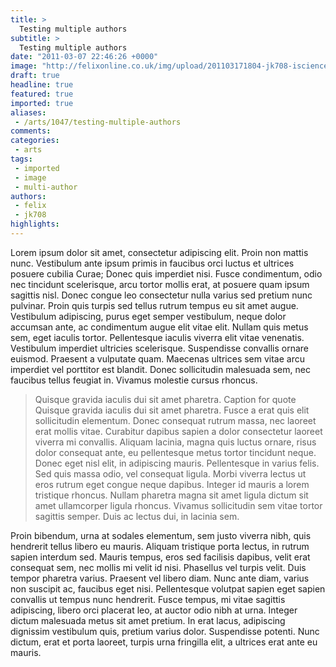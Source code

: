 ```yaml
---
title: >
  Testing multiple authors
subtitle: >
  Testing multiple authors
date: "2011-03-07 22:46:26 +0000"
image: "http://felixonline.co.uk/img/upload/201103171804-jk708-iscience.png"
draft: true
headline: true
featured: true
imported: true
aliases:
 - /arts/1047/testing-multiple-authors
comments:
categories:
 - arts
tags:
 - imported
 - image
 - multi-author
authors:
 - felix
 - jk708
highlights:
---
```


Lorem ipsum dolor sit amet, consectetur adipiscing elit. Proin non mattis nunc. Vestibulum ante ipsum primis in faucibus orci luctus et ultrices posuere cubilia Curae; Donec quis imperdiet nisi. Fusce condimentum, odio nec tincidunt scelerisque, arcu tortor mollis erat, at posuere quam ipsum sagittis nisl. Donec congue leo consectetur nulla varius sed pretium nunc pulvinar. Proin quis turpis sed tellus rutrum tempus eu sit amet augue. Vestibulum adipiscing, purus eget semper vestibulum, neque dolor accumsan ante, ac condimentum augue elit vitae elit. Nullam quis metus sem, eget iaculis tortor. Pellentesque iaculis viverra elit vitae venenatis. Vestibulum imperdiet ultricies scelerisque. Suspendisse convallis ornare euismod. Praesent a vulputate quam. Maecenas ultrices sem vitae arcu imperdiet vel porttitor est blandit. Donec sollicitudin malesuada sem, nec faucibus tellus feugiat in. Vivamus molestie cursus rhoncus.
> Quisque gravida iaculis dui sit amet pharetra.
> Caption for quote
Quisque gravida iaculis dui sit amet pharetra. Fusce a erat quis elit sollicitudin elementum. Donec consequat rutrum massa, nec laoreet erat mollis vitae. Curabitur dapibus sapien a dolor consectetur laoreet viverra mi convallis. Aliquam lacinia, magna quis luctus ornare, risus dolor consequat ante, eu pellentesque metus tortor tincidunt neque. Donec eget nisl elit, in adipiscing mauris. Pellentesque in varius felis. Sed quis massa odio, vel consequat ligula. Morbi viverra lectus ut eros rutrum eget congue neque dapibus. Integer id mauris a lorem tristique rhoncus. Nullam pharetra magna sit amet ligula dictum sit amet ullamcorper ligula rhoncus. Vivamus sollicitudin sem vitae tortor sagittis semper. Duis ac lectus dui, in lacinia sem.

Proin bibendum, urna at sodales elementum, sem justo viverra nibh, quis hendrerit tellus libero eu mauris. Aliquam tristique porta lectus, in rutrum sapien interdum sed. Mauris tempus, eros sed facilisis dapibus, velit erat consequat sem, nec mollis mi velit id nisi. Phasellus vel turpis velit. Duis tempor pharetra varius. Praesent vel libero diam. Nunc ante diam, varius non suscipit ac, faucibus eget nisi. Pellentesque volutpat sapien eget sapien convallis ut tempus nunc hendrerit. Fusce tempus, mi vitae sagittis adipiscing, libero orci placerat leo, at auctor odio nibh at urna. Integer dictum malesuada metus sit amet pretium. In erat lacus, adipiscing dignissim vestibulum quis, pretium varius dolor. Suspendisse potenti. Nunc dictum, erat et porta laoreet, turpis urna fringilla elit, a ultrices erat ante eu mauris.
